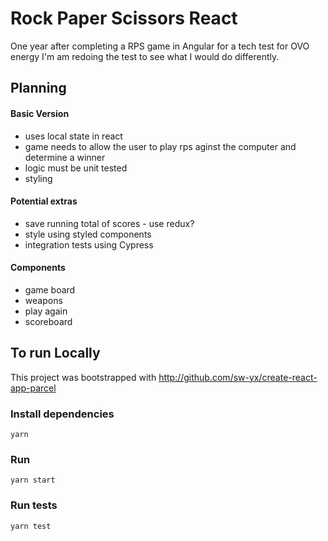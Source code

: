 # Rock Paper Scissors React

One year after completing a RPS game in Angular for a tech test for OVO energy I'm am redoing the test to see what I would do differently.

## Planning

#### Basic Version
- uses local state in react
- game needs to allow the user to play rps aginst the computer and determine a winner
- logic must be unit tested
- styling

 #### Potential extras
- save running total of scores - use redux?
- style using styled components
- integration tests using Cypress

#### Components 
- game board
- weapons
- play again
- scoreboard

## To run Locally
This project was bootstrapped with <http://github.com/sw-yx/create-react-app-parcel>

### Install dependencies
`yarn`
### Run
`yarn start`
### Run tests
`yarn test`